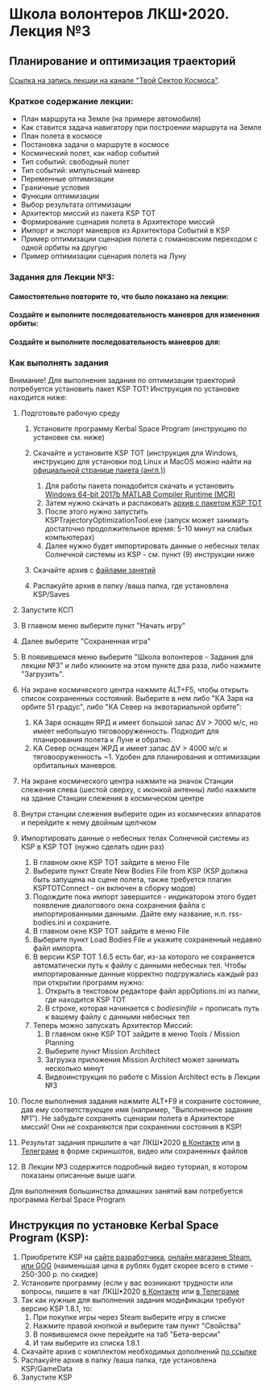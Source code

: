 # Школа волонтеров ЛКШ•2020. Лекция №3
## Планирование и оптимизация траекторий

[Ссылка на запись лекции на канале "Твой Сектор Космоса"](https://www.youtube.com/watch?v=U26xtm4HVF0).

### Краткое содержание лекции:
* План маршрута на Земле (на примере автомобиля)
* Как ставится задача навигатору при построении маршрута на Земле
* План полета в космосе
* Постановка задачи о маршруте в космосе
* Космический полет, как набор событий
* Тип событий: свободный полет
* Тип событий: импульсный маневр
* Переменные оптимизации
* Граничные условия
* Функции оптимизации
* Выбор результата оптимизации
* Архитектор миссий из пакета KSP TOT
* Формирование сценария полета в Архитекторе миссий
* Импорт и экспорт маневров из Архитектора Событий в KSP
* Пример оптимизации сценария полета с гомановским переходом с одной орбиты на другую
* Пример оптимизации сценария полета на Луну

### Задания для Лекции №3:

#### Самостоятельно повторите то, что было показано на лекции:

#### Создайте и выполните последовательность маневров для изменения орбиты:

#### Создайте и выполните последовательность маневров для:

### Как выполнять задания

Внимание! Для выполнения задания по оптимизации траекторий потребуется установить пакет KSP TOT!
Инструкция по установке находится ниже:

1. Подготовьте рабочую среду
   1. Установите программу Kerbal Space Program (инструкцию по установке см. ниже)
   2. Cкачайте и установите KSP TOT (инструкция для Windows, инструкцию для установки под Linux и MacOS можно найти на [официальной странице пакета (англ.)](https://forum.kerbalspaceprogram.com/index.php?/topic/33568-winmaclinux-ksp-trajectory-optimization-tool-v165-major-lvd-updates/))
        1. Для работы пакета понадобится скачать и установить [Windows 64-bit 2017b MATLAB Compiler Runtime (MCR)](http://ssd.mathworks.com/supportfiles/downloads/R2017b/deployment_files/R2017b/installers/win64/MCR_R2017b_win64_installer.exe)
        2. Затем нужно скачать и распаковать [архив с пакетом KSP TOT](https://drive.google.com/file/d/0B83Py_-98MhoSG16X09NOFN6SE0/view?usp=sharing)
        3. После этого нужно запустить KSPTrajectoryOptimizationTool.exe (запуск может занимать достаточно продолжительное время: 5-10 минут на слабых компьютерах)
        4. Далее нужно будет импортировать данные о небесных телах Солнечной системы из KSP - см. пункт (9) инструкции ниже 
   
   2. Cкачайте архив с [файлами занятий](https://github.com/1greywind/space-school-volunteer/raw/master/Лекция%20№2/Школа_волонтеров_Задания_для_лекции_№2.zip)
   3. Распакуйте архив в папку /ваша папка, где установлена KSP/Saves
2. Запустите КСП
3. В главном меню выберите пункт "Начать игру"
4. Далее выберите "Сохраненная игра"
5. В появившемся меню выберите "Школа волонтеров - Задания для лекции №3" и либо кликните на этом пункте два раза, либо нажмите "Загрузить".
6. На экране космического центра нажмите ALT+F5, чтобы открыть список сохраненных состояний. Выберите в нем либо
   "КА Заря на орбите 51 градус", либо "КА Север на эквотариальной орбите":
   1. КА Заря оснащен ЯРД и имеет большой запас ΔV > 7000 м/с, но имеет небольшую тяговооруженность. Подходит для планирования полета к Луне и обратно.
   2. КА Север оснащен ЖРД и имеет запас ΔV > 4000 м/с и тяговооруженность ~1. Удобен для планирования и оптимизации орбитальных маневров.
7. На экране космического центра нажмите на значок Станции слежения слева (шестой сверху, с иконкой антенны)
   либо нажмите на здание Станции слежения в космическом центре
8. Внутри станции слежения выберите один из космических аппаратов и перейдите к нему двойным щелчком
9. Импортировать данные о небесных телах Солнечной системы из KSP в KSP TOT (нужно сделать один раз) 
    1. В главном окне KSP TOT зайдите в меню File
    2. Выберите пункт Create New Bodies File from KSP (KSP должна быть запущена на сцене полета, также требуется плагин KSPTOTConnect - он включен в сборку модов)
    3. Подождите пока импорт завершится - индикатором этого будет появление диалогового окна сохранения файла с импортированными данными. Дайте ему название, н.п. rss-bodies.ini и сохраните.
    4. В главном окне KSP TOT зайдите в меню File
    5. Выберите пункт Load Bodies File и укажите сохраненный недавно файл импорта.
    6. В версии KSP TOT 1.6.5 есть баг, из-за которого не сохраняется автоматически путь к файлу с данными небесных тел. Чтобы импортированные данные корректно подгружались каждый раз при открытии программ нужно:
        1. Открыть в текстовом редакторе файл appOptions.ini из папки, где находится KSP TOT
        2. В строке, которая начинается с *bodiesinifile =* прописать путь к вашему файлу с данными небесных тел
    7. Теперь можно запускать Архитектор Миссий:
        1. В главном окне KSP TOT зайдите в меню Tools / Mission Planning
        2. Выберите пункт Mission Architect
        3. Загрузка приложения Mission Architect может занимать несколько минут
        4. Видеоинструкция по работе с Mission Architect есть в Лекции №3
    
10. После выполнения задания нажмите ALT+F9 и сохраните состояние, дав ему соответствующее имя (например, "Выполненное задание №1"). Не забудьте сохранять сценарии полета в Архитекторе миссий! Они не сохраняются при сохранении состояния в KSP!
11. Результат задания пришлите в чат ЛКШ•2020 [в Контакте](https://vk.me/join/AJQ1d_3CuBfywdM9wDb9kgNs)
    или [в Телеграме](https://t.me/space_school_chat) в форме скриншотов, видео или сохраненных файлов
12. В Лекции №3 содержится подробный видео туториал, в котором показаны описанные выше шаги.


Для выполнения большинства домашних занятий вам потребуется программа Kerbal Space Program

## Инструкция по установке Kerbal Space Program (KSP):
1. Приобретите KSP на
    [сайте разработчика](https://www.kerbalspaceprogram.com/store/),
    [онлайн магазине Steam](https://store.steampowered.com/app/220200/Kerbal_Space_Program/),
    [или GOG](https://www.gog.com/game/kerbal_space_program)
    (наименьшая цена в рублях будет скорее всего в стиме - 250-300 р. по скидке)
2. Установите программу (если у вас возникают трудности или вопросы,
   пишите в чат ЛКШ•2020 [в Контакте](https://vk.me/join/AJQ1d_3CuBfywdM9wDb9kgNs)
   или [в Телеграме](https://t.me/space_school_chat)
3. Так как нужные для выполнения задания модификации требуют версию KSP 1.8.1, то:
    1. При покупке игры через Steam выберите игру в списке
    2. Нажмите правой кнопкой и выберите там пункт "Свойства"
    3. В появившемся окне перейдите на таб "Бета-версии"
    4. И там выберите из списка 1.8.1 
4. Скачайте архив с комплектом необходимых дополнений [по ссылке](http://spaceprogram.ru/GameData-LKSH-2020-volunteer-modpack.zip)
5. Распакуйте архив в папку /ваша папка, где установлена KSP/GameData
6. Запустите KSP


